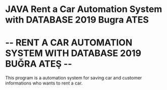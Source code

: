 # JAVA Rent a Car Automation System with DATABASE 2019 Bugra ATES
# -- RENT A CAR AUTOMATION SYSTEM WITH DATABASE 2019 BUĞRA ATEŞ --

This program is a automation system for saving car and customer informations who wants to rent a car.
